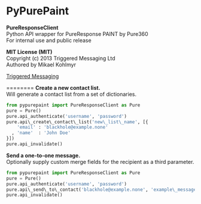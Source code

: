 PyPurePaint
========
**PureResponseClient**  
Python API wrapper for PureResponse PAINT by Pure360  
For internal use and public release  

**MIT License (MIT)**  
Copyright (c) 2013 Triggered Messaging Ltd  
Authored by Mikael Kohlmyr  

[Triggered Messaging](http://triggeredmessaging.com)

========
**Create a new contact list.**  
Will generate a contact list from a set of dictionaries.
```python
from pypurepaint import PureResponseClient as Pure
pure = Pure()
pure.api_authenticate('username', 'password')
pure.api\_create\_contact\_list('new\_list\_name', [{
    'email' : 'blackhole@example.none'
  , 'name'  : 'John Doe'
}])
pure.api_invalidate()
```

**Send a one-to-one message.**  
Optionally supply custom merge fields for the recipient as a third parameter.
```python
from pypurepaint import PureResponseClient as Pure
pure = Pure()
pure.api_authenticate('username', 'password')
pure.api\_send\_to\_contact('blackhole@example.none', 'example\_message\_name')
pure.api_invalidate()
```

